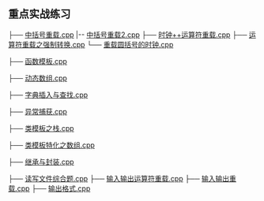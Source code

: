 ## 重点实战练习

├── [中括号重载.cpp](bracket_overloading.cpp)
|-- [中括号重载2.cpp](bracket_overloading_for_vector.cpp)
├── [时钟++运算符重载.cpp](clock.cpp)
├── [运算符重载之强制转换.cpp](operator_cast.cpp)
└── [重载圆括号的时钟.cpp](operator_circle.cpp)

├── [函数模板.cpp](func_temp.cpp)

├── [动态数组.cpp](array.cpp)

├── [字典插入与查找.cpp](map_insert_look.cpp)

├── [异常捕获.cpp](try.cpp)

├── [类模板之栈.cpp](stack.cpp)

├── [类模板特化之数组.cpp](array_template.cpp)

├── [继承与封装.cpp](override.cpp)

├── [读写文件综合题.cpp](read_file.cpp)
├── [输入输出运算符重载.cpp](io_operator_overload.cpp)
├── [输入输出重载.cpp](io_operator.cpp)
├── [输出格式.cpp](output.cpp)

